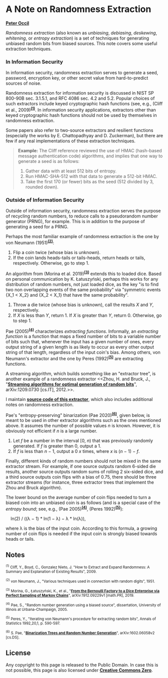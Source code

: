 # A Note on Randomness Extraction

[**Peter Occil**](mailto:poccil14@gmail.com)

_Randomness extraction_ (also known as _unbiasing_, _debiasing_, _deskewing_, _whitening_, or _entropy extraction_) is a set of techniques for generating unbiased random bits from biased sources.  This note covers some useful extraction techniques.

<a id=In_Information_Security></a>
### In Information Security

In information security, randomness extraction serves to generate a seed, password, encryption key, or other secret value from hard-to-predict sources of noise.

Randomness extraction for information security is discussed in NIST SP 800-90B sec. 3.1.5.1, and RFC 4086 sec. 4.2 and 5.2. Popular choices of such extractors include keyed cryptographic hash functions  (see, e.g., (Cliff et al., 2009)<sup>[**(1)**](#Note1)</sup>. In information security applications, extractors other than keyed cryptographic hash functions should not be used by themselves in randomness extraction.

Some papers also refer to two-source extractors and resilient functions (especially the works by E. Chattopadhyay and D. Zuckerman), but there are few if any real implementations of these extraction techniques.

> **Example:** The Cliff reference reviewed the use of HMAC (hash-based message authentication code) algorithms, and implies that one way to generate a seed is as follows:
>
> 1. Gather data with at least 512 bits of entropy.
> 2. Run HMAC-SHA-512 with that data to generate a 512-bit HMAC.
> 3. Take the first 170 (or fewer) bits as the seed (512 divided by 3, rounded down).

<a id=Outside_of_Information_Security></a>
### Outside of Information Security

Outside of information security, randomness extraction serves the purpose of recycling random numbers, to reduce calls to a pseudorandom number generator (PRNG), for example.  This is in addition to the purpose of generating a seed for a PRNG.

Perhaps the most familiar example of randomness extraction is the one by von Neumann (1951)<sup>[**(2)**](#Note2)</sup>:

1. Flip a coin twice (whose bias is unknown).
2. If the coin lands heads-tails or tails-heads, return heads or tails, respectively.  Otherwise, go to step 1.

An algorithm from (Morina et al. 2019)<sup>[**(3)**](#Note3)</sup> extends this to loaded dice.  Based on personal communication by K. Łatuszyński, perhaps this works for any distribution of random numbers, not just loaded dice, as the key "is to find two non overlapping events of the same probability" via "symmetric events {X_1 < X_2}  and  {X_2 < X_1} that have the same probability".

1. Throw a die twice (whose bias is unknown), call the results _X_ and _Y_, respectively.
2. If _X_ is less than _Y_, return 1.  If _X_ is greater than _Y_, return 0.  Otherwise, go to step 1.

Pae (2005)<sup>[**(4)**](#Note4)</sup> characterizes _extracting functions_.  Informally, an _extracting function_ is a function that maps a fixed number of bits to a variable number of bits such that, whenever the input has a given number of ones, every output string of a given length is as likely to occur as every other output string of that length, regardless of the input coin's bias.  Among others, von Neumann's extractor and the one by Peres (1992)<sup>[**(5)**](#Note5)</sup> are extracting functions.

A streaming algorithm, which builds something like an "extractor tree", is another example of a randomness extractor <<Zhou, H. and Bruck, J., "[**Streaming algorithms for optimal generation of random bits**](https://arxiv.org/abs/1209.0730)", arXiv:1209.0730 [cs.IT], 2012.>>.

I maintain [**source code of this extractor**](https://github.com/peteroupc/peteroupc.github.io/blob/master/rextract.rb), which also includes additional notes on randomness extraction.

Pae's "entropy-preserving" binarization (Pae 2020)<sup>[**(6)**](#Note6)</sup>, given below, is meant to be used in other extractor algorithms such as the ones mentioned above.  It assumes the number of possible values _n_ is known. However, it is obviously not efficient if _n_ is a large number.

1. Let _f_ be a number in the interval [0, _n_) that was previously randomly generated.  If _f_ is greater than 0, output a 1.
2. If _f_ is less than _n_ &minus; 1, output a 0 _x_ times, where _x_ is (_n_ &minus; 1) &minus; _f_.

Finally, different kinds of random numbers should not be mixed in the same extractor stream.  For example, if one source outputs random 6-sided die results, another source outputs random sums of rolling 2 six-sided dice, and a third source outputs coin flips with a bias of 0.75, there should be three extractor streams (for instance, three extractor trees that implement the Zhou and Bruck algorithm).

The lower bound on the average number of coin flips needed to turn a biased coin into an unbiased coin is as follows (and is a special case of the _entropy bound_; see, e.g., (Pae 2005)<sup>[**(4)**](#Note4)</sup>, (Peres 1992)<sup>[**(5)**](#Note5)</sup>):

&nbsp;&nbsp;&nbsp;&nbsp;ln(2) / ((&lambda; &minus; 1) * ln(1 &minus; &lambda;) &minus; &lambda; * ln(&lambda;)),

where &lambda; is the bias of the input coin.  According to this formula, a growing number of coin flips is needed if the input coin is strongly biased towards heads or tails.

<a id=Notes></a>
## Notes

<small><sup id=Note1>(1)</sup> Cliff, Y., Boyd, C., Gonzalez Nieto, J. "How to Extract and Expand Randomness: A Summary and Explanation of Existing Results", 2009.</small>

<small><sup id=Note2>(2)</sup> von Neumann, J., "Various techniques used in connection with random digits", 1951.</small>

<small><sup id=Note3>(3)</sup> Morina, G., Łatuszyński, K., et al., "[**From the Bernoulli Factory to a Dice Enterprise via Perfect Sampling of Markov Chains**](https://arxiv.org/abs/1912.09229v1)", arXiv:1912.09229v1 [math.PR], 2019.</small>

<small><sup id=Note4>(4)</sup> Pae, S., "Random number generation using a biased source", dissertation, University of Illinois at Urbana-Champaign, 2005.</small>

<small><sup id=Note5>(5)</sup> Peres, Y., "Iterating von Neumann's procedure for extracting random bits", Annals of Statistics 1992,20,1, p. 590-597.</small>

<small><sup id=Note6>(6)</sup> S. Pae, "[**Binarization Trees and Random Number Generation**](https://arxiv.org/abs/1602.06058v2)", arXiv:1602.06058v2 [cs.DS].</small>

<a id=License></a>
## License

Any copyright to this page is released to the Public Domain.  In case this is not possible, this page is also licensed under [**Creative Commons Zero**](https://creativecommons.org/publicdomain/zero/1.0/).
